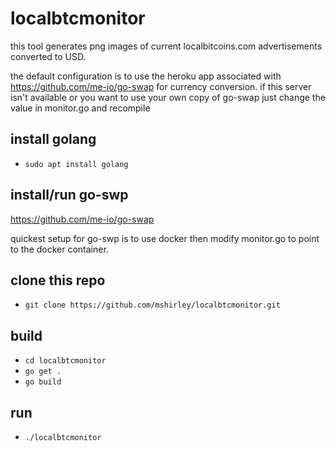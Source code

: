 # localbtcmonitor
this tool generates png images of current localbitcoins.com advertisements converted to USD.

the default configuration is to use the heroku app associated with https://github.com/me-io/go-swap for currency conversion.  if this server isn't available or you want to use your own copy of go-swap just change the value in monitor.go and recompile 

## install golang
* `sudo apt install golang`
## install/run go-swp
https://github.com/me-io/go-swap

quickest setup for go-swp is to use docker then modify monitor.go to point to the docker container.
## clone this repo
* `git clone https://github.com/mshirley/localbtcmonitor.git`
## build
* `cd localbtcmonitor`
* `go get .`
* `go build`
## run
* `./localbtcmonitor`

